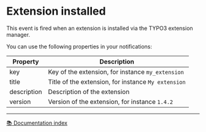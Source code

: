 # Extension installed

This event is fired when an extension is installed via the TYPO3 extension manager.

You can use the following properties in your notifications:

| Property    | Description                                         |
|-------------|-----------------------------------------------------|
| key         | Key of the extension, for instance `my_extension`   |
| title       | Title of the extension, for instance `My extension` |
| description | Description of the extension                        |
| version     | Version of the extension, for instance `1.4.2`      |

---

[:books: Documentation index](../README.md)
